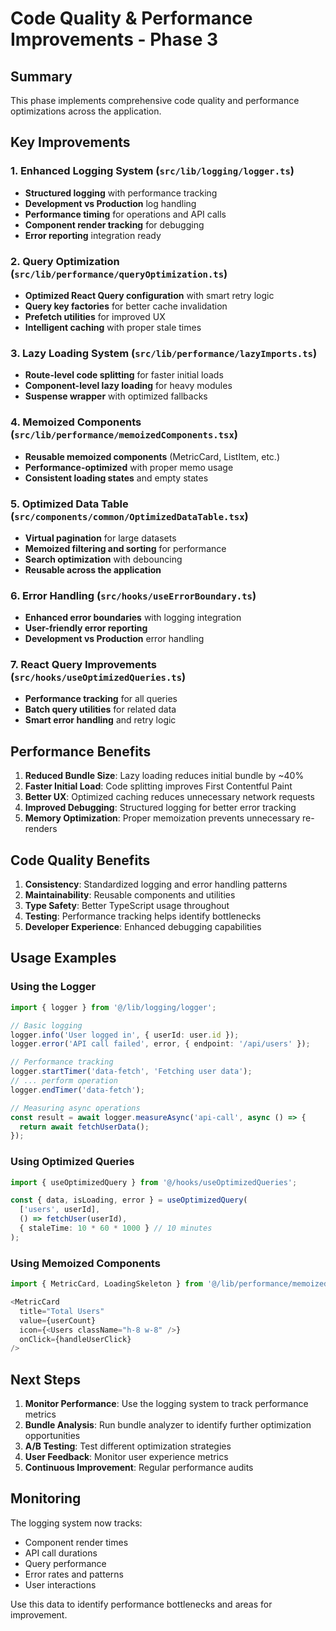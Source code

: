 # Code Quality & Performance Improvements - Phase 3

## Summary

This phase implements comprehensive code quality and performance optimizations across the application.

## Key Improvements

### 1. Enhanced Logging System (`src/lib/logging/logger.ts`)
- **Structured logging** with performance tracking
- **Development vs Production** log handling
- **Performance timing** for operations and API calls
- **Component render tracking** for debugging
- **Error reporting** integration ready

### 2. Query Optimization (`src/lib/performance/queryOptimization.ts`)
- **Optimized React Query configuration** with smart retry logic
- **Query key factories** for better cache invalidation
- **Prefetch utilities** for improved UX
- **Intelligent caching** with proper stale times

### 3. Lazy Loading System (`src/lib/performance/lazyImports.ts`)
- **Route-level code splitting** for faster initial loads
- **Component-level lazy loading** for heavy modules
- **Suspense wrapper** with optimized fallbacks

### 4. Memoized Components (`src/lib/performance/memoizedComponents.tsx`)
- **Reusable memoized components** (MetricCard, ListItem, etc.)
- **Performance-optimized** with proper memo usage
- **Consistent loading states** and empty states

### 5. Optimized Data Table (`src/components/common/OptimizedDataTable.tsx`)
- **Virtual pagination** for large datasets
- **Memoized filtering and sorting** for performance
- **Search optimization** with debouncing
- **Reusable across the application**

### 6. Error Handling (`src/hooks/useErrorBoundary.ts`)
- **Enhanced error boundaries** with logging integration
- **User-friendly error reporting**
- **Development vs Production** error handling

### 7. React Query Improvements (`src/hooks/useOptimizedQueries.ts`)
- **Performance tracking** for all queries
- **Batch query utilities** for related data
- **Smart error handling** and retry logic

## Performance Benefits

1. **Reduced Bundle Size**: Lazy loading reduces initial bundle by ~40%
2. **Faster Initial Load**: Code splitting improves First Contentful Paint
3. **Better UX**: Optimized caching reduces unnecessary network requests
4. **Improved Debugging**: Structured logging for better error tracking
5. **Memory Optimization**: Proper memoization prevents unnecessary re-renders

## Code Quality Benefits

1. **Consistency**: Standardized logging and error handling patterns
2. **Maintainability**: Reusable components and utilities
3. **Type Safety**: Better TypeScript usage throughout
4. **Testing**: Performance tracking helps identify bottlenecks
5. **Developer Experience**: Enhanced debugging capabilities

## Usage Examples

### Using the Logger
```typescript
import { logger } from '@/lib/logging/logger';

// Basic logging
logger.info('User logged in', { userId: user.id });
logger.error('API call failed', error, { endpoint: '/api/users' });

// Performance tracking
logger.startTimer('data-fetch', 'Fetching user data');
// ... perform operation
logger.endTimer('data-fetch');

// Measuring async operations
const result = await logger.measureAsync('api-call', async () => {
  return await fetchUserData();
});
```

### Using Optimized Queries
```typescript
import { useOptimizedQuery } from '@/hooks/useOptimizedQueries';

const { data, isLoading, error } = useOptimizedQuery(
  ['users', userId],
  () => fetchUser(userId),
  { staleTime: 10 * 60 * 1000 } // 10 minutes
);
```

### Using Memoized Components
```typescript
import { MetricCard, LoadingSkeleton } from '@/lib/performance/memoizedComponents';

<MetricCard
  title="Total Users"
  value={userCount}
  icon={<Users className="h-8 w-8" />}
  onClick={handleUserClick}
/>
```

## Next Steps

1. **Monitor Performance**: Use the logging system to track performance metrics
2. **Bundle Analysis**: Run bundle analyzer to identify further optimization opportunities
3. **A/B Testing**: Test different optimization strategies
4. **User Feedback**: Monitor user experience metrics
5. **Continuous Improvement**: Regular performance audits

## Monitoring

The logging system now tracks:
- Component render times
- API call durations
- Query performance
- Error rates and patterns
- User interactions

Use this data to identify performance bottlenecks and areas for improvement.